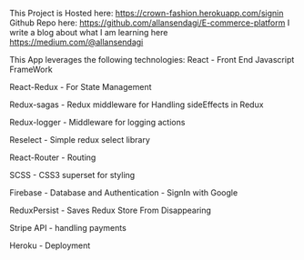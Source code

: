 This Project is Hosted here: https://crown-fashion.herokuapp.com/signin
Github Repo here: https://github.com/allansendagi/E-commerce-platform
I write a blog about what I am learning here https://medium.com/@allansendagi

This App leverages the following technologies: 
React - Front End Javascript FrameWork

React-Redux - For State Management

Redux-sagas - Redux middleware for Handling sideEffects in Redux

Redux-logger - Middleware for logging actions

Reselect - Simple redux select library

React-Router - Routing 

SCSS - CSS3 superset for styling 

Firebase - Database and Authentication - SignIn with Google

ReduxPersist - Saves Redux Store From Disappearing

Stripe API - handling payments

Heroku - Deployment
